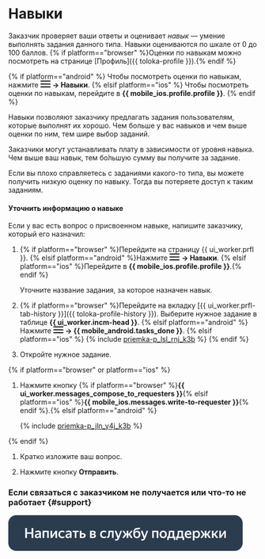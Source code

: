 # Навыки

Заказчик проверяет ваши ответы и оценивает _навык_ — умение выполнять задания данного типа. Навыки оцениваются по шкале от 0 до 100 баллов. {% if platform=="browser" %}Оценки по навыкам можно посмотреть на странице [Профиль]({{ toloka-profile }}).{% endif %}

{% if platform=="android" %}
Чтобы посмотреть оценки по навыкам, нажмите **![](images/menu.png) → Навыки**.
{% elsif platform=="ios" %}
Чтобы посмотреть оценки по навыкам, перейдите в **{{ mobile_ios.profile.profile }}**.
{% endif %}

Навыки позволяют заказчику предлагать задания пользователям, которые выполнят их хорошо. Чем больше у вас навыков и чем выше оценки по ним, тем шире выбор заданий.

Заказчики могут устанавливать плату в зависимости от уровня навыка. Чем выше ваш навык, тем бо́льшую сумму вы получите за задание.

Если вы плохо справляетесь с заданиями какого-то типа, вы можете получить низкую оценку по навыку. Тогда вы потеряете доступ к таким заданиям.

#### Уточнить информацию о навыке

Если у вас есть вопрос о присвоенном навыке, напишите заказчику, который его назначил:

1. {% if platform=="browser" %}Перейдите на страницу {{ ui_worker.prfl }}.
   {% elsif platform=="android" %}Нажмите **![](images/menu.png) → Навыки**.
   {% elsif platform=="ios" %}Перейдите в **{{ mobile_ios.profile.profile }}**.{% endif %}
    
	Уточните название задания, за которое назначен навык.
    
1. {% if platform=="browser" %}Перейдите на вкладку [{{ ui_worker.prfl-tab-history }}]({{ toloka-profile-history }}). Выберите нужное задание в таблице **{{ ui_worker.incm-head }}**.
   {% elsif platform=="android" %}Нажмите **![](images/menu.png) → {{ mobile_android.tasks_done }}**.
   {% elsif platform=="ios" %} 
    {% include [priemka-p_lsl_rnj_k3b](_includes/priemka/id-priemka/p_lsl_rnj_k3b.md) %}
   {% endif %}
   
1. Откройте нужное задание.

{% if platform=="browser" or platform=="ios" %}
1. Нажмите кнопку {% if platform=="browser" %}**{{ ui_worker.messages_compose_to_requesters }}**{% elsif platform=="ios" %}**{{ mobile_ios.messages.write-to-requester }}**{% endif %}.{% elsif platform=="android" %}
    
    {% include [priemka-p_jln_y4j_k3b](_includes/priemka/id-priemka/p_jln_y4j_k3b.md) %}

{% endif %}
1. Кратко изложите ваш вопрос.
    
1. Нажмите кнопку **Отправить**.

### Если связаться с заказчиком не получается или что-то не работает {#support}

[![](images/buttons/contact-support.svg)](troubleshooting/troubleshooting.md#not_working_properly)


